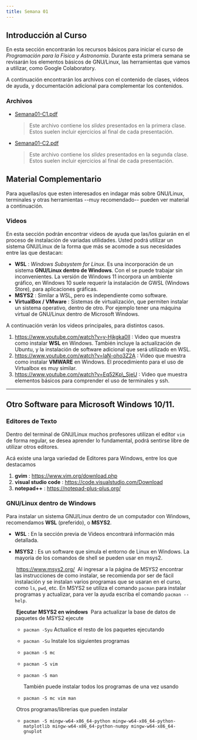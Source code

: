 ```yaml
---
title: Semana 01
---
```

## Introducción al Curso

En esta sección encontrarán los recursos básicos para iniciar el curso de *Programación para la Física y Astronomía*. Durante esta primera semana se revisarán los elementos básicos de GNU/Linux, las herramientas que vamos a utilizar, como Google Colaboratory.

A continuación encontrarán los archivos con el contenido de clases, videos de ayuda, y documentación adicional para complementar los contenidos.

### Archivos

* [Semana01-C1.pdf](/lectures/Semana01-C1.pdf)
	> Este archivo contiene los *slides* presentados en la primera clase. Estos suelen incluir ejercicios al final de cada presentación.

* [Semana01-C2.pdf](/lectures/Semana01-C1.pdf)
	> Este archivo contiene los *slides* presentados en la segunda clase. Estos suelen incluir ejercicios al final de cada presentación.

## Material Complementario

Para aquellas/os que esten interesados en indagar más sobre GNU/Linux, terminales y otras herramientas --muy recomendado-- pueden ver material a continuación.

### Videos

En esta sección podrán encontrar videos de ayuda que las/los guiarán en el proceso de instalación de variadas utilidades. Usted podrá utilizar un sistema GNU/Linux de la forma que más se acomode a sus necesidades entre las que destacan:

- **WSL** : *Windows Subsystem for Linux*. Es una incorporación de un sistema **GNU/Linux dentro de Windows**. Con el se puede trabajar sin inconvenientes. La versión de Windows 11 incorpora un ambiente gráfico, en Windows 10 suele requerir la instalación de GWSL (Windows Store), para aplicaciones gráficas.
- **MSYS2** : Similar a WSL, pero es independiente como software.
- **VirtualBox / VMware** : Sistemas de virtualización, que permiten instalar un sistema operativo, dentro de otro. Por ejemplo tener una máquina virtual de GNU/Linux dentro de Microsoft Windows.

A continuación verán los videos principales, para distintos casos.

1. https://www.youtube.com/watch?v=y-Hjkgka0lI  : Video que muestra como instalar **WSL** en Windows. También incluye la actualización de Ubuntu, y la instalación de software adicional que será utilizado en WSL.
2. https://www.youtube.com/watch?v=laN-oho3Z2A : Video que muestra como instalar **VMWARE** en Windows. El procedimiento para el uso de Virtualbox es muy similar.
3. https://www.youtube.com/watch?v=Eq52Kp\_SjeU : Video que muestra elementos básicos para comprender el uso de terminales y ssh.



------

## Otro Software para Microsoft Windows 10/11.

### Editores de Texto

Dentro del terminal de GNU/Linux muchos profesores utilizan el editor `vim` de forma regular, se desea aprender lo fundamental, podrá sentirse libre de utilizar otros editores.

Acá existe una larga variedad de Editores para Windows, entre los que destacamos

1. **gvim** : https://www.vim.org/download.php
2. **visual studio code** :  https://code.visualstudio.com/Download
3. **notepad++** : https://notepad-plus-plus.org/

### GNU/Linux dentro de Windows

Para instalar un sistema GNU/Linux dentro de un computador con Windows, recomendamos **WSL** (preferido), o **MSYS2**.

* **WSL** : En la sección previa de Videos encontrará información más detallada.

* **MSYS2** : Es un software que simula el entorno de Linux en Windows. La mayoría de los comandos de shell se pueden usar en msys2.

  ​				https://www.msys2.org/
  ​	Al ingresar a la página de MSYS2 encontrar las instrucciones de como instalar, se recomienda por ser de fácil instalación y se instalan varios programas que se usaran en el curso, como `ls`, `pwd`, etc. En MSYS2 se utiliza el comando `pacman` para instalar programas y actualizar, para ver la ayuda escriba el comando `pacman --help`.

  ​	**Ejecutar MSYS2 en windows**
  ​	Para actualizar la base de datos de paquetes de MSYS2 ejecute

  * `pacman -Syu` 
        Actualice el resto de los paquetes ejecutando

  * `pacman -Su` 
    Instale los siguientes programas

  * `pacman -S mc` 

  * `pacman -S vim`

  * `pacman -S man`

    También puede instalar todos los programas de una vez usando 

  * `pacman -S mc vim man`

    

  ​    Otros programas/librerias que pueden instalar

  * `pacman -S mingw-w64-x86_64-python mingw-w64-x86_64-python-matplotlib mingw-w64-x86_64-python-numpy mingw-w64-x86_64-gnuplot`

